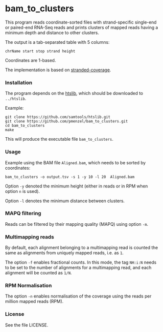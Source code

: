 # bam_to_clusters


This program reads coordinate-sorted files with strand-specific single-end or paired-end RNA-Seq reads
and prints clusters of mapped reads having a minimum depth and distance to other clusters.

The output is a tab-separated table with 5 columns:
```
chrName start stop strand height
```
Coordinates are 1-based.

The implementation is based on [stranded-coverage](https://github.com/pmenzel/stranded-coverage).


### Installation

The program depends on the [htslib](https://github.com/samtools/htslib), which should
be downloaded to `../htslib`.

Example:
```
git clone https://github.com/samtools/htslib.git
git clone https://github.com/pmenzel/bam_to_clusters.git
cd bam_to_clusters
make
```
This will produce the executable file `bam_to_clusters`.

### Usage
Example using the BAM file `Aligned.bam`, which needs to be sorted by coordinates:
```
bam_to_clusters -o output.tsv -s 1 -y 10 -l 20  Aligned.bam
```

Option `-y` denoted the minimum height (either in reads or in RPM when option `n` is used).

Option `-l` denotes the minimum distance between clusters.


### MAPQ filtering
Reads can be filtered by their mapping quality (MAPQ) using option `-m`.

### Multimapping reads
By default, each alignment belonging to a multimapping read is counted the same as alignments from uniquely mapped reads, i.e. as `1`.

The option `-f` enables fractional counts. In this mode, the tag `NH:i:N` needs
to be set to the number of alignments for a multimapping read, and each
alignment will be counted as `1/N`.

### RPM Normalisation
The option `-n` enables normalisation of the coverage using the reads per million mapped reads (RPM).

### License

See the file LICENSE.


